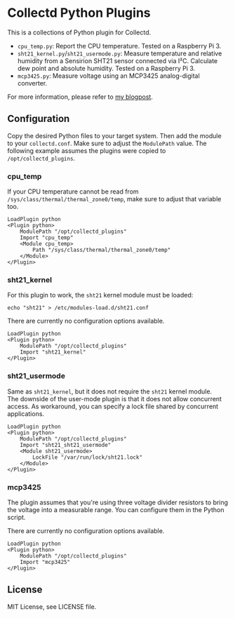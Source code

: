 # Collectd Python Plugins

This is a collections of Python plugin for Collectd.

- `cpu_temp.py`: Report the CPU temperature. Tested on a Raspberry Pi 3.
- `sht21_kernel.py`/`sht21_usermode.py`: Measure temperature and relative
  humidity from a Sensirion SHT21 sensor connected via I²C. Calculate dew
  point and absolute humidity. Tested on a Raspberry Pi 3.
- `mcp3425.py`: Measure voltage using an MCP3425 analog-digital converter.

For more information, please refer to [my
blogpost](https://blog.dbrgn.ch/2017/3/10/write-a-collectd-python-plugin/).

## Configuration

Copy the desired Python files to your target system. Then add the module to
your `collectd.conf`. Make sure to adjust the `ModulePath` value. The following
example assumes the plugins were copied to `/opt/collectd_plugins`.

### cpu_temp

If your CPU temperature cannot be read from
`/sys/class/thermal/thermal_zone0/temp`, make sure to adjust that variable too.

    LoadPlugin python
    <Plugin python>
        ModulePath "/opt/collectd_plugins"
        Import "cpu_temp"
        <Module cpu_temp>
            Path "/sys/class/thermal/thermal_zone0/temp"
        </Module>
    </Plugin>

### sht21_kernel

For this plugin to work, the `sht21` kernel module must be loaded:

    echo "sht21" > /etc/modules-load.d/sht21.conf

There are currently no configuration options available.

    LoadPlugin python
    <Plugin python>
        ModulePath "/opt/collectd_plugins"
        Import "sht21_kernel"
    </Plugin>

### sht21_usermode

Same as `sht21_kernel`, but it does not require the `sht21` kernel module.  
The downside of the user-mode plugin is that it does not allow concurrent
access. As workaround, you can specify a lock file shared by
concurrent applications.  

    LoadPlugin python
    <Plugin python>
        ModulePath "/opt/collectd_plugins"
        Import "sht21_sht21_usermode"
        <Module sht21_usermode>
            LockFile "/var/run/lock/sht21.lock"
        </Module>
    </Plugin>

### mcp3425

The plugin assumes that you're using three voltage divider resistors to bring
the voltage into a measurable range. You can configure them in the Python
script.

There are currently no configuration options available.

    LoadPlugin python
    <Plugin python>
        ModulePath "/opt/collectd_plugins"
        Import "mcp3425"
    </Plugin>

## License

MIT License, see LICENSE file.
